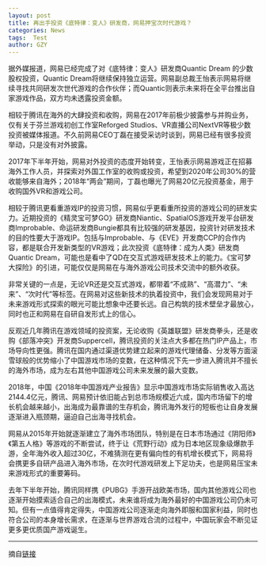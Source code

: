 ```yaml
---
layout: post
title: 再出手投资《底特律：变人》研发商，网易押宝次时代游戏？
categories: News
tags:  Test
author: GZY
---
```


据外媒报道，网易已经完成了对《底特律：变人》研发商Quantic Dream 的少数股权投资，Quantic Dream将继续保持独立运营。网易副总裁王怡表示网易将继续寻找共同研发次世代游戏的合作伙伴；而Quantic则表示未来将在全平台推出自家游戏作品，双方均未透露投资金额。

相较于腾讯在海外的大肆投资和收购，网易在2017年前极少披露参与并购业务，仅有关于芬兰游戏初创工作室Reforged Studios、VR直播公司NextVR等极少数投资被媒体报道。不久前网易CEO丁磊在接受采访时谈到，网易已经有很多投资举动，只是没有对外披露。

2017年下半年开始，网易对外投资的态度开始转变，王怡表示网易游戏正在招募海外工作人员，并探索对外国工作室的收购或投资，希望到2020年公司30%的营收能够来自海外；2018年“两会”期间，丁磊也曝光了网易20亿元投资基金，用于收购国外VR和游戏公司。

相较于腾讯更看重游戏IP的投资习惯，网易似乎更看重所投资的游戏公司的研发实力。近期投资的《精灵宝可梦GO》研发商Niantic、SpatialOS游戏开发平台研发商Improbable、命运研发商Bungie都具有比较强的研发基因，投资针对研发技术的目的性要大于游戏IP。包括与Improbable、与《EVE》开发商CCP的合作内容，都是联合开发新类型的VR游戏；此次投资《底特律：成为人类》研发商Quantic Dream，可能也是看中了QD在交互式游戏研发技术上的能力。《宝可梦大探险》的引进，可能仅仅是网易在与海外游戏公司技术交流中的额外收获。

非常关键的一点是，无论VR还是交互式游戏，都带着“不成熟”、“高潜力”、“未来”、“次时代”等标签。在网易对这些新技术的执着投资中，我们会发现网易对于未来游戏形式探索的眼光可能比想象中还要长远。自己构筑的技术壁垒才最放心，同时也正和网易在自研自发形式上的信心。

反观近几年腾讯在游戏领域的投资案，无论收购《英雄联盟》研发商拳头，还是收购《部落冲突》开发商Suppercell，腾讯投资的关注点大多都在热门IP产品上，市场导向性更强。腾讯在国内通过渠道优势建立起来的游戏代理储备、分发等方面滚雪球般的优势缩小了中国游戏市场的变数，在这种情况下先一步进入腾讯并不擅长的海外市场，成为左右其他中国游戏公司未来发展的最大变数。

2018年，中国《2018年中国游戏产业报告》显示中国游戏市场实际销售收入高达2144.4亿元，腾讯、网易预计依旧能占到总市场规模近六成，国内市场留下的增长机会越来越小，出海成为最靠谱的生存机会，腾讯海外发行的短板也让自身发展逐渐进入瓶颈期，逼迫自己出海寻找机会。

网易从2015年开始就逐渐建立了海外市场团队，特别是在日本市场通过《阴阳师》《第五人格》等游戏的不断尝试，终于让《荒野行动》成为日本地区现象级爆款手游，全年海外收入超过30亿，不难猜测在更有偏向性的有机增长模式下，网易将会携更多自研产品进入海外市场，在次时代游戏研发上下足功夫，也是网易压宝未来游戏形式的重要筹码。

去年下半年开始，腾讯同样携《PUBG》手游开战欧美市场，国内其他游戏公司也逐渐开始摸索适合自己的出海模式，未来谁将成为海外最好的中国游戏公司仍未可知。但有一点值得肯定得失，中国游戏公司逐渐走向海外即服和国家利益，同时也符合公司的本身增长需求，在逐渐与世界游戏合流的过程中，中国玩家会不断见证更多更优质国产游戏诞生。

*****

摘自[链接](http://new.qq.com/omn/20190131/20190131A0EBMV.html)